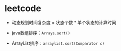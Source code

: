 # leetcode

- 动态规划时间复杂度 = 状态个数 * 单个状态的计算时间

- java数组排序：`Arrays.sort()`
- ArrayList排序：`arraylist.sort(Comparator c)`